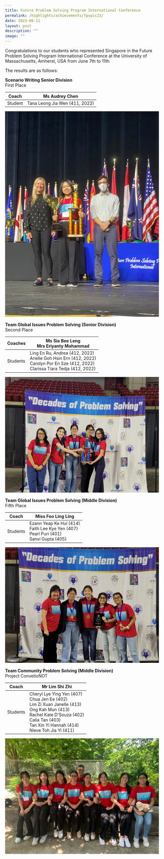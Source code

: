 ```yaml
---
title: Future Problem Solving Program International Conference
permalink: /highlights/achievements/fpspic23/
date: 2023-06-11
layout: post
description: ""
image: ""
---
```

Congratulations to our students who represented Singapore in the Future Problem Solving Program International Conference at the University of Massachusetts, Amherst, USA from June 7th to 11th.

The results are as follows:

**Scenario Writing Senior Division**
<br>First Place

| Coach | Ms Audrey Chen
| -------- | -------- | 
| Student    | Tana Leong Jia Wen (411, 2022) 

![](/images/fpsp%20(1).jpeg)

**Team Global Issues Problem Solving (Senior Division)**
<br>Second Place

| Coaches | Ms Sia Bee Leng <br> Mrs Eriyanty Mohammad
| -------- | -------- | 
| Students    | Ling En Ru, Andrea (412, 2022) <br> Arielle Goh Hsin Ern (412, 2022) <br> Carolyn Por En Sze (412, 2022) <br> Clarissa Tiara Tedja (412, 2022)

![](/images/fpsp%20(2).jpeg)

**Team Global Issues Problem Solving (Middle Division)**
<br>Fifth Place

| Coach| Miss Foo Ling Ling
| -------- | -------- | 
| Students    | Ezann Yeap Ke Hui (414) <br>  Faith Lee Kye Yen (407) <br> Pearl Puri (401) <br> Sanvi Gupta (405)

![](/images/fpsp%20(3).jpeg)

**Team Community Problem Solving (Middle Division)**
<br>Project ConvetioNOT

| Coach | Mr Lim Shi Zhi
| -------- | -------- | 
| Students    | Cheryl Lye Ying Yen (407) <br> Chua Jen Ee (402) <br> Lim Zi Xuan Janelle (413) <br> Ong Kah Mun (413) <br> Rachel Kate D'Souza  (402) <br> Calia Tan  (403) <br> Tan Xin Yi Hannah  (414) <br> Nieve Toh Jia Yi  (411)      

![](/images/fpsp23%20(4).jpeg)